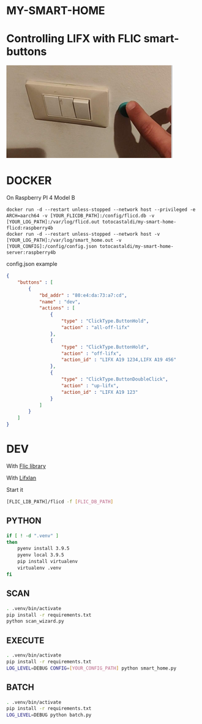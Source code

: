 MY-SMART-HOME
=============

# Controlling LIFX with FLIC smart-buttons

[![demo](lifx-flic.png)](https://youtube.com/shorts/Z6pzKkCa6y0?feature=share)


# DOCKER

On Raspberry PI 4 Model B

```
docker run -d --restart unless-stopped --network host --privileged -e ARCH=aarch64 -v [YOUR_FLICDB_PATH]:/config/flicd.db -v [YOUR_LOG_PATH]:/var/log/flicd.out totocastaldi/my-smart-home-flicd:raspberry4b
docker run -d --restart unless-stopped --network host -v [YOUR_LOG_PATH]:/var/log/smart_home.out -v [YOUR_CONFIG]:/config/config.json totocastaldi/my-smart-home-server:raspberry4b
```

config.json example

```json
{
	"buttons" : [
		{
			"bd_addr" : "80:e4:da:73:a7:cd",
			"name" : "dev",
			"actions" : [
				{
					"type" : "ClickType.ButtonHold",
					"action" : "all-off-lifx"
				},
				{
					"type" : "ClickType.ButtonHold",
					"action" : "off-lifx",
					"action_id" : "LIFX A19 1234,LIFX A19 456"
				},
				{
					"type" : "ClickType.ButtonDoubleClick",
					"action" : "up-lifx",
					"action_id" : "LIFX A19 123"
				}
			]
		}
	]
}

```

# DEV

With [Flic library](https://github.com/50ButtonsEach/fliclib-linux-hci)


With [Lifxlan](https://github.com/mclarkk/lifxlan)

Start it

```bash
[FLIC_LIB_PATH]/flicd -f [FLIC_DB_PATH]
```

## PYTHON

```bash
if [ ! -d ".venv" ]
then
    pyenv install 3.9.5
    pyenv local 3.9.5 
    pip install virtualenv
    virtualenv .venv
fi
```

## SCAN

```bash
. .venv/bin/activate
pip install -r requirements.txt
python scan_wizard.py
```

## EXECUTE

```bash
. .venv/bin/activate
pip install -r requirements.txt
LOG_LEVEL=DEBUG CONFIG=[YOUR_CONFIG_PATH] python smart_home.py
```
## BATCH

```bash
. .venv/bin/activate
pip install -r requirements.txt
LOG_LEVEL=DEBUG python batch.py
```